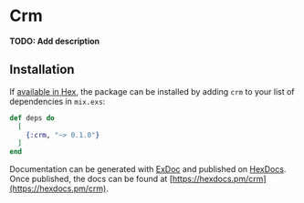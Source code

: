 # Crm

**TODO: Add description**

## Installation

If [available in Hex](https://hex.pm/docs/publish), the package can be installed
by adding `crm` to your list of dependencies in `mix.exs`:

```elixir
def deps do
  [
    {:crm, "~> 0.1.0"}
  ]
end
```

Documentation can be generated with [ExDoc](https://github.com/elixir-lang/ex_doc)
and published on [HexDocs](https://hexdocs.pm). Once published, the docs can
be found at [https://hexdocs.pm/crm](https://hexdocs.pm/crm).

